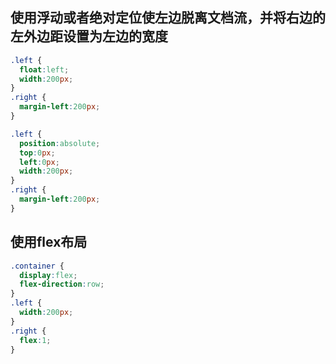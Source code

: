 ## 使用浮动或者绝对定位使左边脱离文档流，并将右边的左外边距设置为左边的宽度
```CSS
.left {
  float:left;
  width:200px;
}
.right {
  margin-left:200px;
}
```

```CSS
.left {
  position:absolute;
  top:0px;
  left:0px;
  width:200px;
}
.right {
  margin-left:200px;
}
```
## 使用flex布局
```CSS
.container {
  display:flex;
  flex-direction:row;
}
.left {
  width:200px;
}
.right {
  flex:1;
}
```
